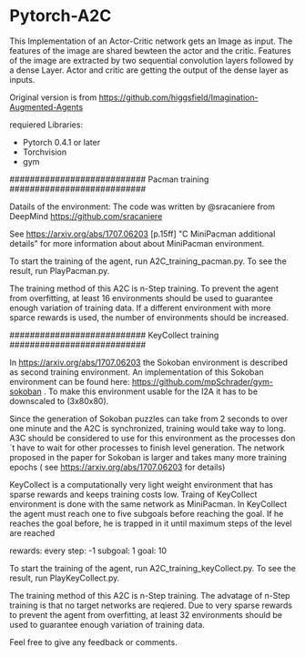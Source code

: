 # Pytorch-A2C

This Implementation of an Actor-Critic network gets an Image as input. The features of the image are shared bewteen the actor and 
the critic. Features of the image are extracted by two sequential convolution layers followed by a dense Layer. Actor and critic 
are getting the output of the dense layer as inputs.

Original version is from 
https://github.com/higgsfield/Imagination-Augmented-Agents

requiered Libraries:

* Pytorch 0.4.1 or later
* Torchvision
* gym

########################### Pacman training ###########################

Datails of the environment:
The code was written by @sracaniere from DeepMind
https://github.com/sracaniere

See https://arxiv.org/abs/1707.06203 [p.15ff] "C MiniPacman additional details" for more information about
about MiniPacman environment.

To start the training of the agent, run A2C_training_pacman.py. To see the result, run PlayPacman.py. 

The training method of this A2C is n-Step training. To 
prevent the agent from overfitting, at least 16 environments should be used to guarantee enough variation of training data. If a
different environment with more sparce rewards is used, the number of environments should be increased.


########################### KeyCollect training ###########################

In https://arxiv.org/abs/1707.06203 the Sokoban environment is described as second training environment. An implementation 
of this Sokoban environment can be found here: https://github.com/mpSchrader/gym-sokoban . To make this environment usable 
for the I2A it has to be downscaled to (3x80x80).

Since the generation of Sokoban puzzles can take from 2 seconds to over one minute and the A2C is synchronized, training would 
take way to long. A3C should be considered to use for this environment as the processes don´t have to wait for other processes to
finish level generation. The network proposed in the paper for Sokoban is larger and takes many more training epochs (
see https://arxiv.org/abs/1707.06203 for details) 

KeyCollect is a computationally very light weight environment that has sparse rewards and keeps training costs low. Traing of 
KeyCollect environment is done with the same network as MiniPacman. In KeyCollect the agent must reach one to five subgoals 
before reaching the goal. If he reaches the goal before, he is trapped in it until maximum steps of the level are reached

rewards:
every step: -1
subgoal:		1
goal:				10

To start the training of the agent, run A2C_training_keyCollect.py. To see the result, run PlayKeyCollect.py. 

The training method of this A2C is n-Step training. The advatage of n-Step training is that no target networks are reqiered. Due
to very sparse rewards to prevent the agent from overfitting, at least 32 environments should be used to guarantee enough variation 
of training data.  


Feel free to give any feedback or comments.
